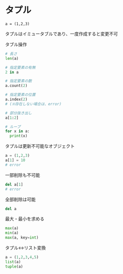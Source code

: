 # タプル

`a = (1,2,3)`
  
タプルはイミュータブルであり、一度作成すると変更不可  
  
タブル操作
```python
# 長さ
len(a)

# 指定要素の有無
2 in a

# 指定要素の数
a.count(2)

# 指定要素の位置
a.index(2)
# (※存在しない場合は、error)

# 部分抜き出し
a[1:2]

# ループ
for x in a:
  print(x)
```

タプルは更新不可能なオブジェクト
```python
a = (1,2,3)
a[1] = 10
# error
```

一部削除も不可能
```python
del a[1]
# error
```

全部削除は可能
```python
del a
```

最大・最小を求める
```python
max(a)
min(a)
max(a, key=int)
```

タプル<->リスト変換
```python
a = (1,2,3,4,5)
list(a)
tuple(a)
```